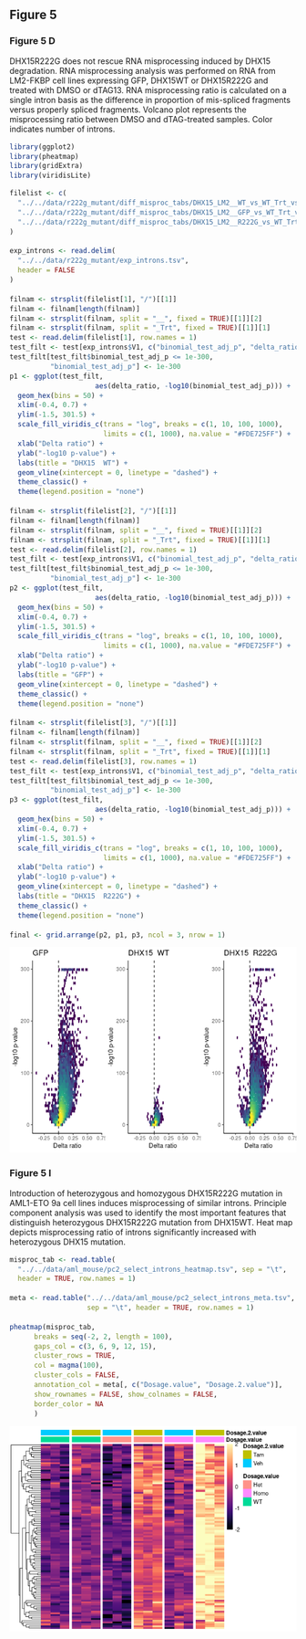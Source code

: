 ## Figure 5

### Figure 5 D

DHX15R222G does not rescue RNA misprocessing induced by DHX15
degradation. RNA misprocessing analysis was performed on RNA from
LM2-FKBP cell lines expressing GFP, DHX15WT or DHX15R222G and treated
with DMSO or dTAG13. RNA misprocessing ratio is calculated on a single
intron basis as the difference in proportion of mis-spliced fragments
versus properly spliced fragments. Volcano plot represents the
misprocessing ratio between DMSO and dTAG-treated samples. Color
indicates number of introns.

``` r
library(ggplot2)
library(pheatmap)
library(gridExtra)
library(viridisLite)
```

``` r
filelist <- c(
  "../../data/r222g_mutant/diff_misproc_tabs/DHX15_LM2__WT_vs_WT_Trt_vs_Veh__6hr.csv",
  "../../data/r222g_mutant/diff_misproc_tabs/DHX15_LM2__GFP_vs_WT_Trt_vs_Veh__6hr.csv",
  "../../data/r222g_mutant/diff_misproc_tabs/DHX15_LM2__R222G_vs_WT_Trt_vs_Veh__6hr.csv"
)

exp_introns <- read.delim(
  "../../data/r222g_mutant/exp_introns.tsv",
  header = FALSE
)

filnam <- strsplit(filelist[1], "/")[[1]]
filnam <- filnam[length(filnam)]
filnam <- strsplit(filnam, split = "__", fixed = TRUE)[[1]][2]
filnam <- strsplit(filnam, split = "_Trt", fixed = TRUE)[[1]][1]
test <- read.delim(filelist[1], row.names = 1)
test_filt <- test[exp_introns$V1, c("binomial_test_adj_p", "delta_ratio")]
test_filt[test_filt$binomial_test_adj_p <= 1e-300,
          "binomial_test_adj_p"] <- 1e-300
p1 <- ggplot(test_filt,
                     aes(delta_ratio, -log10(binomial_test_adj_p))) +
  geom_hex(bins = 50) +
  xlim(-0.4, 0.7) +
  ylim(-1.5, 301.5) +
  scale_fill_viridis_c(trans = "log", breaks = c(1, 10, 100, 1000),
                       limits = c(1, 1000), na.value = "#FDE725FF") +
  xlab("Delta ratio") +
  ylab("-log10 p-value") +
  labs(title = "DHX15  WT") +
  geom_vline(xintercept = 0, linetype = "dashed") +
  theme_classic() +
  theme(legend.position = "none")

filnam <- strsplit(filelist[2], "/")[[1]]
filnam <- filnam[length(filnam)]
filnam <- strsplit(filnam, split = "__", fixed = TRUE)[[1]][2]
filnam <- strsplit(filnam, split = "_Trt", fixed = TRUE)[[1]][1]
test <- read.delim(filelist[2], row.names = 1)
test_filt <- test[exp_introns$V1, c("binomial_test_adj_p", "delta_ratio")]
test_filt[test_filt$binomial_test_adj_p <= 1e-300,
          "binomial_test_adj_p"] <- 1e-300
p2 <- ggplot(test_filt,
                     aes(delta_ratio, -log10(binomial_test_adj_p))) +
  geom_hex(bins = 50) +
  xlim(-0.4, 0.7) +
  ylim(-1.5, 301.5) +
  scale_fill_viridis_c(trans = "log", breaks = c(1, 10, 100, 1000),
                       limits = c(1, 1000), na.value = "#FDE725FF") +
  xlab("Delta ratio") +
  ylab("-log10 p-value") +
  labs(title = "GFP") +
  geom_vline(xintercept = 0, linetype = "dashed") +
  theme_classic() +
  theme(legend.position = "none")

filnam <- strsplit(filelist[3], "/")[[1]]
filnam <- filnam[length(filnam)]
filnam <- strsplit(filnam, split = "__", fixed = TRUE)[[1]][2]
filnam <- strsplit(filnam, split = "_Trt", fixed = TRUE)[[1]][1]
test <- read.delim(filelist[3], row.names = 1)
test_filt <- test[exp_introns$V1, c("binomial_test_adj_p", "delta_ratio")]
test_filt[test_filt$binomial_test_adj_p <= 1e-300,
          "binomial_test_adj_p"] <- 1e-300
p3 <- ggplot(test_filt,
                     aes(delta_ratio, -log10(binomial_test_adj_p))) +
  geom_hex(bins = 50) +
  xlim(-0.4, 0.7) +
  ylim(-1.5, 301.5) +
  scale_fill_viridis_c(trans = "log", breaks = c(1, 10, 100, 1000),
                       limits = c(1, 1000), na.value = "#FDE725FF") +
  xlab("Delta ratio") +
  ylab("-log10 p-value") +
  geom_vline(xintercept = 0, linetype = "dashed") +
  labs(title = "DHX15  R222G") +
  theme_classic() +
  theme(legend.position = "none")

final <- grid.arrange(p2, p1, p3, ncol = 3, nrow = 1)
```

![](figure_5_files/figure-markdown_github/figure_5_D-1.png)

### Figure 5 I

Introduction of heterozygous and homozygous DHX15R222G mutation in
AML1-ETO 9a cell lines induces misprocessing of similar introns.
Principle component analysis was used to identify the most important
features that distinguish heterozygous DHX15R222G mutation from DHX15WT.
Heat map depicts misprocessing ratio of introns significantly increased
with heterozygous DHX15 mutation.

``` r
misproc_tab <- read.table(
  "../../data/aml_mouse/pc2_select_introns_heatmap.tsv", sep = "\t",
  header = TRUE, row.names = 1)

meta <- read.table("../../data/aml_mouse/pc2_select_introns_meta.tsv",
                   sep = "\t", header = TRUE, row.names = 1)

pheatmap(misproc_tab,
      breaks = seq(-2, 2, length = 100),
      gaps_col = c(3, 6, 9, 12, 15),
      cluster_rows = TRUE,
      col = magma(100),
      cluster_cols = FALSE,
      annotation_col = meta[, c("Dosage.value", "Dosage.2.value")],
      show_rownames = FALSE, show_colnames = FALSE,
      border_color = NA
      )
```

![](figure_5_files/figure-markdown_github/figure_5_I-1.png)
